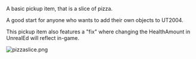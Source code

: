 A basic pickup item, that is a slice of pizza.

A good start for anyone who wants to add their own objects to UT2004.

This pickup item also features a "fix" where changing the HealthAmount in UnrealEd will reflect in-game.

![pizzaslice.png](https://github.com/lf94/pizzasliceoflife/raw/master/pizzaslice.png "Pizza Slice")
